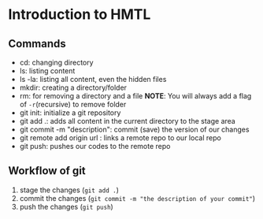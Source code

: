 # Introduction to HMTL
## Commands
- cd: changing directory
- ls: listing content
- ls -la: listing all content, even the hidden files
- mkdir: creating a directory/folder
- rm: for removing a directory and a file
**NOTE**: You will always add a flag of `-r`(recursive) to remove folder
- git init: initialize a git repository
- git add .: adds all content in the current directory to the stage area
- git commit -m "description": commit (save) the version of our changes
- git remote add origin url : links a remote repo to our local repo
- git push: pushes our codes to the remote repo

## Workflow of git
1. stage the changes (`git add .`)
2. commit the changes (`git commit -m "the description of your commit"`)
3. push the changes (`git push`)